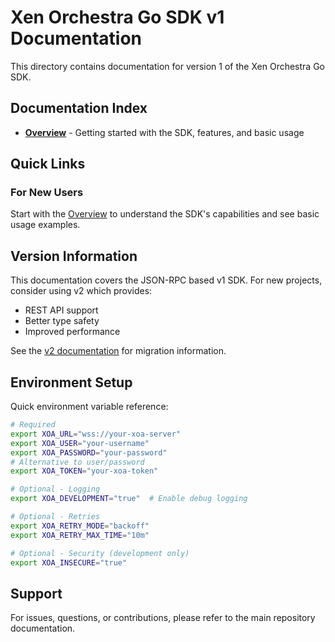 # Xen Orchestra Go SDK v1 Documentation

This directory contains documentation for version 1 of the Xen Orchestra Go SDK.

## Documentation Index

- [**Overview**](01-overview.md) - Getting started with the SDK, features, and basic usage

## Quick Links

### For New Users
Start with the [Overview](01-overview.md) to understand the SDK's capabilities and see basic usage examples.

## Version Information

This documentation covers the JSON-RPC based v1 SDK. For new projects, consider using v2 which provides:
- REST API support
- Better type safety
- Improved performance

See the [v2 documentation](../v2/) for migration information.

## Environment Setup

Quick environment variable reference:

```bash
# Required
export XOA_URL="wss://your-xoa-server"
export XOA_USER="your-username"
export XOA_PASSWORD="your-password"
# Alternative to user/password
export XOA_TOKEN="your-xoa-token"

# Optional - Logging
export XOA_DEVELOPMENT="true"  # Enable debug logging

# Optional - Retries
export XOA_RETRY_MODE="backoff"
export XOA_RETRY_MAX_TIME="10m"

# Optional - Security (development only)
export XOA_INSECURE="true"
```

## Support

For issues, questions, or contributions, please refer to the main repository documentation.